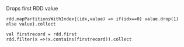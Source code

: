 Drops first RDD value
```
rdd.mapPartitionsWithIndex{(idx,value) => if(idx==0) value.drop(1) else value}.collect
```

```
val firstrecord = rdd.first
rdd.filter(x =>!x.contains(firstrecord)).collect
```